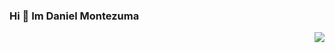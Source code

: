 ### Hi 👋 Im Daniel Montezuma
<div id="header" align="right">
<img src=https://media.giphy.com/media/RbDKaczqWovIugyJmW/giphy.gif  widht="150"/>
<h1 align="center" Hi 👋 Im Daniel Montezuma <h1/>
</div>
<!--
**Danielms111/Danielms111** is a ✨ _special_ ✨ repository because its `README.md` (this file) appears on your GitHub profile.

Here are some ideas to get you started:
---
###About me:
- 🌱 I’m currently learning **Java, Python and Javascript**

